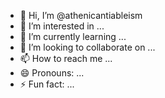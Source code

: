 - 👋 Hi, I’m @athenicantiableism
- 👀 I’m interested in ...
- 🌱 I’m currently learning ...
- 💞️ I’m looking to collaborate on ...
- 📫 How to reach me ...
- 😄 Pronouns: ...
- ⚡ Fun fact: ...

<!---
athenicantiableism/athenicantiableism is a ✨ special ✨ repository because its `README.md` (this file) appears on your GitHub profile.
You can click the Preview link to take a look at your changes.
--->
